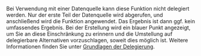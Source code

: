 
Bei Verwendung mit einer Datenquelle kann diese Funktion nicht delegiert werden. Nur der erste Teil der Datenquelle wird abgerufen, und anschließend wird die Funktion angewendet. Das Ergebnis ist dann ggf. kein umfassendes Ergebnis.  Bei der Erstellung wird ein blauer Punkt angezeigt, um Sie an diese Einschränkung zu erinnern und die Umstellung auf delegierbare Alternativen vorzuschlagen, soweit dies möglich ist. Weitere Informationen finden Sie unter [Grundlagen der Delegierung](../articles/delegation-overview.md).


